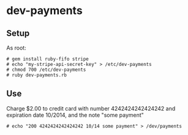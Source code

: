 dev-payments
============

Setup
-----

As root:

    # gem install ruby-fifo stripe
    # echo "my-stripe-api-secret-key" > /etc/dev-payments
    # chmod 700 /etc/dev-payments
    # ruby dev-payments.rb

Use
---

Charge $2.00 to credit card with number 4242424242424242 and expiration date 10/2014, and the note "some payment"

    # echo "200 4242424242424242 10/14 some payment" > /dev/payments

 
